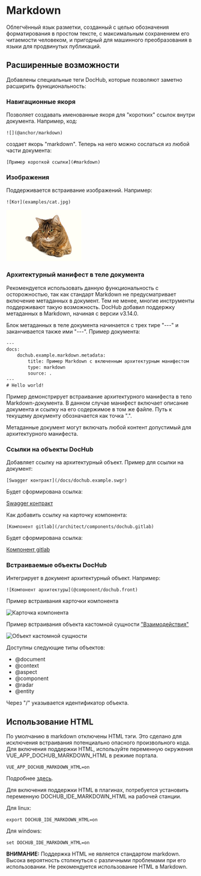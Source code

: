 # Markdown

Облегчённый язык разметки, созданный с целью обозначения форматирования в простом тексте, 
с максимальным сохранением его читаемости человеком, и пригодный для машинного
преобразования в языки для продвинутых публикаций.

## Расширенные возможности

Добавлены специальные теги DocHub, которые позволяют заметно расширить функциональность:

### Навигационные якоря
Позволяет создавать именованные якоря для "коротких" ссылок внутри документа. Например, код:
```
![](@anchor/markdown)
```
создает якорь "markdown". Теперь на него можно сослаться из любой части документа:
```
[Пример короткой ссылки](#markdown)
```

### Изображения
Поддерживается встраивание изображений. Например:

```
![Кот](examples/cat.jpg)
```

![Кот](examples/cat.jpg)

### Архитектурный манифест в теле документа

Рекомендуется использовать данную функциональность с осторожностью, так как стандарт Markdown не предусматривает включение метаданных в документ.
Тем не менее, многие инструменты поддерживают такую возможность. DocHub добавил поддержку метаданных в Markdown, начиная с версии v3.14.0.

Блок метаданных в теле документа начинается с трех тире "---" и заканчивается также ими "---". Пример документа:

```
---
docs:
    dochub.example.markdown.metadata:
        title: Пример Markdown с включенным архитектурным манифестом
        type: markdown
        source: .
---
# Hello world!
```

Пример демонстрирует встраивание архитектурного манифеста в тело Markdown-документа. В данном случае манифест включает описание документа
и ссылку на его содержимое в том же файле. Путь к текущему документу обозначается как точка ".".

Метаданные документ могут включать любой контент допустимый для архитектурного манифеста. 

### Ссылки на объекты DocHub
Добавляет ссылку на архитектурный объект. Пример для ссылки на документ:
```
[Swagger контракт](/docs/dochub.example.swgr)
```

Будет сформирована ссылка:

[Swagger контракт](/docs/dochub.example.swgr)

Как добавить ссылку на карточку компонента:
```
[Компонент gitlab](/architect/components/dochub.gitlab)
```

Будет сформирована ссылка:

[Компонент gitlab](/architect/components/dochub.gitlab)

### Встраиваемые объекты DocHub
Интегрирует в документ архитектурный объект. Например:
```
![Компонент архитектуры](@component/dochub.front)
```

Пример встраивания карточки компонента 

![Карточка компонента](@component/dochub.front)


Пример встраивания объекта кастомной сущности ["Взаимодействия"](/entities/interactions/tree)

![Объект кастомной сущности](@entity/interactions/blank?id=dochub.user.check)

Доступны следующие типы объектов: 
* @document
* @context
* @aspect
* @component
* @radar
* @entity

Через "/" указывается идентификатор объекта. 

## Использование HTML 
По умолчанию в markdown отключены HTML тэги. Это сделано для исключения встраивания потенциально опасного 
произвольного кода. Для включения поддержки HTML, используйте переменную окружения VUE_APP_DOCHUB_MARKDOWN_HTML 
в режиме портала.

```
VUE_APP_DOCHUB_MARKDOWN_HTML=on
```

Подробнее [здесь](https://github.com/DocHubTeam/DocHub/blob/master/example.env).

Для включения поддержки HTML в плагинах, потребуется установить переменную DOCHUB_IDE_MARKDOWN_HTML на рабочей станции.

Для linux:

```
export DOCHUB_IDE_MARKDOWN_HTML=on
```

Для windows:
```
set DOCHUB_IDE_MARKDOWN_HTML=on
```

**ВНИМАНИЕ:** Поддержка HTML не является стандартом markdown. Высока вероятность столкнуться с различными
проблемами при его использовании. Не рекомендуется использование HTML в Markdown. 





